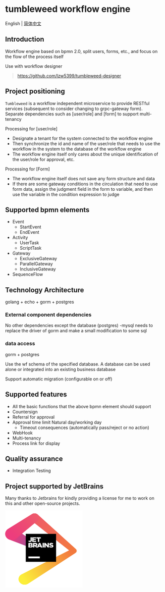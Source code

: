 # tumbleweed workflow engine

English | [简体中文](README-ZH.md)

## Introduction

Workflow engine based on bpmn 2.0, split users, forms, etc., and focus on the flow of the process itself

Use with workflow designer
> https://github.com/lzw5399/tumbleweed-designer

## Project positioning

`Tumbleweed` is a workflow independent microservice to provide RESTful services (subsequent to consider changing to grpc-gateway form). Separate dependencies such as [user/role] and [form] to support multi-tenancy

Processing for [user/role]
- Designate a tenant for the system connected to the workflow engine
- Then synchronize the id and name of the user/role that needs to use the workflow in the system to the database of the workflow engine
- The workflow engine itself only cares about the unique identification of the user/role for approval, etc.

Processing for [Form]
- The workflow engine itself does not save any form structure and data
- If there are some gateway conditions in the circulation that need to use form data, assign the judgment field in the form to variable, and then use the variable in the condition expression to judge

## Supported bpmn elements

- Event
   - StartEvent
   - EndEvent
- Activity
   - UserTask
   - ScriptTask
- Gateway
   - ExclusiveGateway
   - ParallelGateway
   - InclusiveGateway
- SequenceFlow

## Technology Architecture

golang + echo + gorm + postgres

### External component dependencies

No other dependencies except the database (postgres)
-mysql needs to replace the driver of gorm and make a small modification to some sql

### data access

gorm + postgres

Use the wf schema of the specified database. A database can be used alone or integrated into an existing business database

Support automatic migration (configurable on or off)

## Supported features

- All the basic functions that the above bpmn element should support
- Countersign
- Referral for approval
- Approval time limit Natural day/working day
   - Timeout consequences (automatically pass/reject or no action)
- WebHook
- Multi-tenancy
- Process link for display

## Quality assurance

- Integration Testing

## Project supported by JetBrains

Many thanks to Jetbrains for kindly providing a license for me to work on this and other open-source projects.

 <a href="https://www.jetbrains.com?from=tumbleweed">
   <img alt="Jetbrains" src="https://raw.githubusercontent.com/guikeller/blob/master/jetbrains.png" width="250" height="250">
 </a>